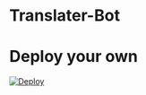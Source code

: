 # Translater-Bot
# Deploy your own
[![Deploy](https://www.herokucdn.com/deploy/button.svg)](https://heroku.com/deploy)
